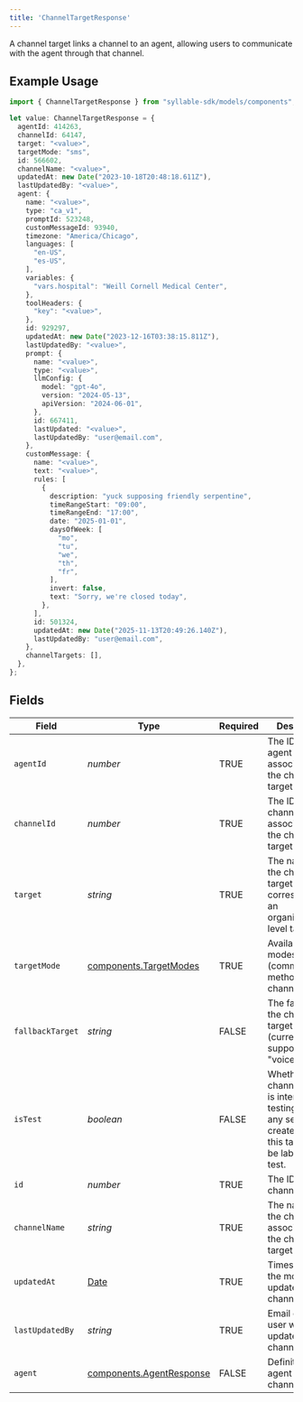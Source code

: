 ```yaml
---
title: 'ChannelTargetResponse'
---
```


A channel target links a channel to an agent, allowing users to communicate with the agent
through that channel.

## Example Usage

```typescript
import { ChannelTargetResponse } from "syllable-sdk/models/components";

let value: ChannelTargetResponse = {
  agentId: 414263,
  channelId: 64147,
  target: "<value>",
  targetMode: "sms",
  id: 566602,
  channelName: "<value>",
  updatedAt: new Date("2023-10-18T20:48:18.611Z"),
  lastUpdatedBy: "<value>",
  agent: {
    name: "<value>",
    type: "ca_v1",
    promptId: 523248,
    customMessageId: 93940,
    timezone: "America/Chicago",
    languages: [
      "en-US",
      "es-US",
    ],
    variables: {
      "vars.hospital": "Weill Cornell Medical Center",
    },
    toolHeaders: {
      "key": "<value>",
    },
    id: 929297,
    updatedAt: new Date("2023-12-16T03:38:15.811Z"),
    lastUpdatedBy: "<value>",
    prompt: {
      name: "<value>",
      type: "<value>",
      llmConfig: {
        model: "gpt-4o",
        version: "2024-05-13",
        apiVersion: "2024-06-01",
      },
      id: 667411,
      lastUpdated: "<value>",
      lastUpdatedBy: "user@email.com",
    },
    customMessage: {
      name: "<value>",
      text: "<value>",
      rules: [
        {
          description: "yuck supposing friendly serpentine",
          timeRangeStart: "09:00",
          timeRangeEnd: "17:00",
          date: "2025-01-01",
          daysOfWeek: [
            "mo",
            "tu",
            "we",
            "th",
            "fr",
          ],
          invert: false,
          text: "Sorry, we're closed today",
        },
      ],
      id: 501324,
      updatedAt: new Date("2025-11-13T20:49:26.140Z"),
      lastUpdatedBy: "user@email.com",
    },
    channelTargets: [],
  },
};
```

## Fields

| Field                                                                                                                          | Type                                                                                                                           | Required                                                                                                                       | Description                                                                                                                    |
| ------------------------------------------------------------------------------------------------------------------------------ | ------------------------------------------------------------------------------------------------------------------------------ | ------------------------------------------------------------------------------------------------------------------------------ | ------------------------------------------------------------------------------------------------------------------------------ |
| `agentId`                                                                                                                      | *number*                                                                                                                       | TRUE                                                                                                             | The ID of the agent associated with the channel target                                                                         |
| `channelId`                                                                                                                    | *number*                                                                                                                       | TRUE                                                                                                             | The ID of the channel associated with the channel target                                                                       |
| `target`                                                                                                                       | *string*                                                                                                                       | TRUE                                                                                                             | The name of the channel target (must correspond to an organization-level target)                                               |
| `targetMode`                                                                                                                   | [components.TargetModes](/sdk-docs/models/components/targetmodes)                                                               | TRUE                                                                                                             | Available modes (communication methods) for channel targets.                                                                   |
| `fallbackTarget`                                                                                                               | *string*                                                                                                                       | FALSE                                                                                                             | The fallback for the channel target (currently only supported for "voice" mode)                                                |
| `isTest`                                                                                                                       | *boolean*                                                                                                                      | FALSE                                                                                                             | Whether the channel target is intended for testing. If true, any sessions created through this target will be labeled as test. |
| `id`                                                                                                                           | *number*                                                                                                                       | TRUE                                                                                                             | The ID of the channel target                                                                                                   |
| `channelName`                                                                                                                  | *string*                                                                                                                       | TRUE                                                                                                             | The name of the channel associated with the channel target                                                                     |
| `updatedAt`                                                                                                                    | [Date](https://developer.mozilla.org/en-US/docs/Web/JavaScript/Reference/Global_Objects/Date)                                  | TRUE                                                                                                             | Timestamp of the most recent update to the channel target                                                                      |
| `lastUpdatedBy`                                                                                                                | *string*                                                                                                                       | TRUE                                                                                                             | Email of the user who last updated the channel target                                                                          |
| `agent`                                                                                                                        | [components.AgentResponse](/sdk-docs/models/components/agentresponse)                                                           | FALSE                                                                                                             | Definition of the agent for the channel target                                                                                 |